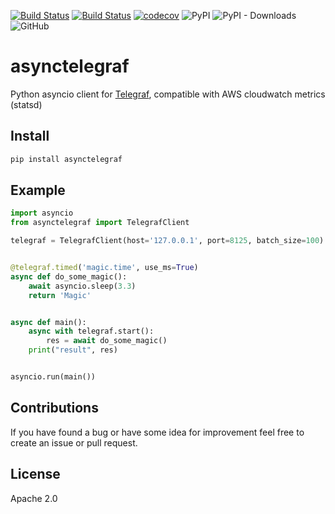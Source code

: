 [![Build Status](https://travis-ci.com/mastak/asynctelegraf.svg?branch=master)](https://travis-ci.com/mastak/asynctelegraf)
[![Build Status](https://github.com/mastak/asynctelegraf/workflows/default/badge.svg)](https://github.com/mastak/asynctelegraf/actions?query=workflow%3Adefault) 
[![codecov](https://codecov.io/gh/mastak/asynctelegraf/branch/master/graph/badge.svg)](https://codecov.io/gh/mastak/asynctelegraf) 
![PyPI](https://img.shields.io/pypi/v/asynctelegraf.svg?label=pypi%20version) 
![PyPI - Downloads](https://img.shields.io/pypi/dm/asynctelegraf.svg?label=pypi%20downloads) 
![GitHub](https://img.shields.io/github/license/mastak/asynctelegraf.svg)

# asynctelegraf

Python asyncio client for [Telegraf](https://www.influxdata.com/time-series-platform/telegraf/), compatible with AWS cloudwatch metrics (statsd)

## Install

```bash
pip install asynctelegraf
```

## Example

```python
import asyncio
from asynctelegraf import TelegrafClient

telegraf = TelegrafClient(host='127.0.0.1', port=8125, batch_size=100)


@telegraf.timed('magic.time', use_ms=True)
async def do_some_magic():
    await asyncio.sleep(3.3)
    return 'Magic'


async def main():
    async with telegraf.start():
        res = await do_some_magic()
    print("result", res)


asyncio.run(main())
```

## Contributions
If you have found a bug or have some idea for improvement feel free to create an issue or pull request.

## License
Apache 2.0
